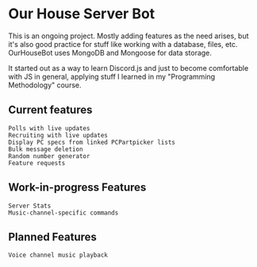 # Our House Server Bot

This is an ongoing project. Mostly adding features as the need arises, but it's also good practice for stuff like working with a database, files, etc. OurHouseBot uses MongoDB and Mongoose for data storage.

It started out as a way to learn Discord.js and just to become comfortable with JS in general, applying stuff I learned in my "Programming Methodology" course.

## Current features
    Polls with live updates
    Recruiting with live updates
    Display PC specs from linked PCPartpicker lists
    Bulk message deletion
    Random number generator
    Feature requests

## Work-in-progress Features
    Server Stats
    Music-channel-specific commands

## Planned Features
    Voice channel music playback
    